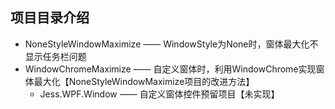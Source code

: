 
## 项目目录介绍

* NoneStyleWindowMaximize —— WindowStyle为None时，窗体最大化不显示任务栏问题
* WindowChromeMaximize —— 自定义窗体时，利用WindowChrome实现窗体最大化【NoneStyleWindowMaximize项目的改进方法】
    * Jess.WPF.Window —— 自定义窗体控件预留项目【未实现】
